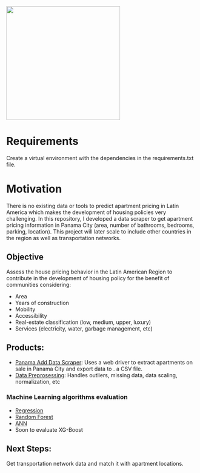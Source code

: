 <img src='https://user-images.githubusercontent.com/54486202/199816336-e16ea740-ae0c-4128-8633-0ded391a411c.png' width=300/>

# Requirements
Create a virtual environment with the dependencies in the requirements.txt file.

# Motivation

There is no existing data or tools to predict apartment pricing in Latin America which makes the development of housing policies very challenging. In this repository, I developed a data scraper to get apartment pricing information in Panama City (area, number of bathrooms, bedrooms, parking, location). This project will later scale to include other countries in the region as well as transportation networks.

## Objective
Assess the house pricing behavior in the Latin American Region to contribute in the development of housing policy for the benefit of communities considering:
- Area
- Years of construction 
- Mobility 
- Accessibility 
- Real-estate classification (low, medium, upper, luxury) 
- Services (electricity, water, garbage management, etc)

## Products:
- [Panama Add Data Scraper](https://github.com/agustingu/Panama_House_Pricing/blob/main/data_scraping.ipynb): Uses a web driver to extract apartments on sale in Panama City and export data to . a CSV file.
- [Data Preprosessing](https://github.com/agustingu/Panama_House_Pricing/blob/main/data_preprocessing.ipynb): Handles outliers, missing data, data scaling, normalization, etc

### Machine Learning algorithms evaluation
- [Regression](https://github.com/agustingu/Panama_House_Pricing/blob/main/Regression.ipynb)
- [Random Forest](https://github.com/agustingu/Panama_House_Pricing/blob/main/Random_Forest.ipynb)
- [ANN](https://github.com/agustingu/Panama_House_Pricing/blob/main/ANN.ipynb)
- Soon to evaluate XG-Boost
## Next Steps:
Get transportation network data and match it with apartment locations.

